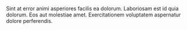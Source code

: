 Sint at error animi asperiores facilis ea dolorum. Laboriosam est id quia dolorum. Eos aut molestiae amet. Exercitationem voluptatem aspernatur dolore perferendis.